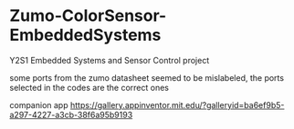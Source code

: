 # Zumo-ColorSensor-EmbeddedSystems

Y2S1 Embedded Systems and Sensor Control project

some ports from the zumo datasheet seemed to be mislabeled, the ports selected in the codes are the correct ones

companion app https://gallery.appinventor.mit.edu/?galleryid=ba6ef9b5-a297-4227-a3cb-38f6a95b9193
